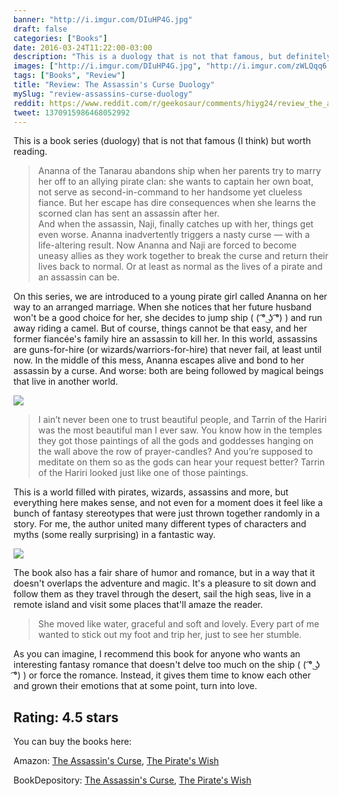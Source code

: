 ```yaml
---
banner: "http://i.imgur.com/DIuHP4G.jpg"
draft: false
categories: ["Books"]
date: 2016-03-24T11:22:00-03:00
description: "This is a duology that is not that famous, but definitely worth reading."
images: ["http://i.imgur.com/DIuHP4G.jpg", "http://i.imgur.com/zWLQqq6.gif", "http://i.imgur.com/zezw1Tn.jpg"]
tags: ["Books", "Review"]
title: "Review: The Assassin's Curse Duology"
mySlug: "review-assassins-curse-duology"
reddit: https://www.reddit.com/r/geekosaur/comments/hiyg24/review_the_assassins_curse_duology/
tweet: 1370915986468052992
---
```


This is a book series (duology) that is not that famous (I think) but worth reading.

<!--more-->

> Ananna of the Tanarau abandons ship when her parents try to marry her off to an allying pirate clan: she wants to captain her own boat, not serve as second-in-command to her handsome yet clueless fiance. But her escape has dire consequences when she learns the scorned clan has sent an assassin after her.  
And when the assassin, Naji, finally catches up with her, things get even worse. Ananna inadvertently triggers a nasty curse — with a life-altering result. Now Ananna and Naji are forced to become uneasy allies as they work together to break the curse and return their lives back to normal. Or at least as normal as the lives of a pirate and an assassin can be.

On this series, we are introduced to a young pirate girl called Ananna on her way to an arranged marriage. 
When she notices that her future husband won't be a good choice for her, she decides to jump ship ( ( ͡° ͜ʖ ͡°) ) 
and run away riding a camel. But of course, things cannot be that easy, 
and her former fiancée's family hire an assassin to kill her. 
In this world, assassins are guns-for-hire (or wizards/warriors-for-hire) that never fail, at least until now. 
In the middle of this mess, Ananna escapes alive and bond to her assassin by a curse. 
And worse: both are being followed by magical beings that live in another world.

![](http://i.imgur.com/zWLQqq6.gif)

> I ain’t never been one to trust beautiful people, and Tarrin of the Hariri was the most beautiful man I ever saw. 
You know how in the temples they got those paintings of all the gods 
and goddesses hanging on the wall above the row of prayer-candles? 
And you’re supposed to meditate on them so as the gods can hear your request better? 
Tarrin of the Hariri looked just like one of those paintings.

This is a world filled with pirates, wizards, assassins and more, but everything here makes sense, 
and not even for a moment does it feel like a bunch of fantasy stereotypes that were just thrown together randomly in a story. 
For me, the author united many different types of characters and myths (some really surprising) in a fantastic way.

![](http://i.imgur.com/zezw1Tn.jpg)

The book also has a fair share of humor and romance, but in a way that it doesn't overlaps the adventure and magic. 
It's a pleasure to sit down and follow them as they travel through the desert, sail the high seas, 
live in a remote island and visit some places that'll amaze the reader.

> She moved like water, graceful and soft and lovely. 
Every part of me wanted to stick out my foot and trip her, just to see her stumble.

As you can imagine, I recommend this book for anyone who wants an interesting fantasy romance 
that doesn't delve too much on the ship ( ( ͡° ͜ʖ ͡°) ) or force the romance. 
Instead, it gives them time to know each other and grown their emotions that at some point, turn into love.

## Rating: 4.5 stars

You can buy the books here:

Amazon: [The Assassin's Curse](http://amzn.to/1o7UDbz), [The Pirate's Wish](http://amzn.to/1rQpVLc)

BookDepository: [The Assassin's Curse](http://www.bookdepository.com/Assassins-Curse-Cassandra-Rose-Clarke/9781908844002), 
[The Pirate's Wish](http://www.bookdepository.com/Pirates-Wish-Cassandra-Rose-Clarke/9781908844279)
